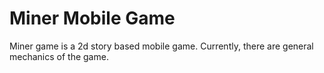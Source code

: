 # Miner Mobile Game
 Miner game is a 2d story based mobile game. Currently, there are general mechanics of the game.
